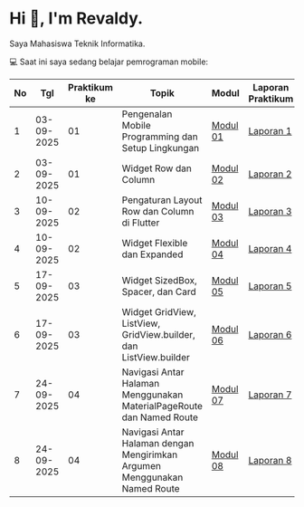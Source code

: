 # Hi 👋, I'm Revaldy.

Saya Mahasiswa Teknik Informatika.  

💻 Saat ini saya sedang belajar pemrograman mobile:

| No | Tgl        | Praktikum ke | Topik                                         | Modul    | Laporan Praktikum  |
|----|------------|--------------|-----------------------------------------------|----------|--------------------|
| 1  | 03-09-2025 | 01           | Pengenalan Mobile Programming dan Setup Lingkungan | [Modul 01](https://docs.google.com/document/d/1aVRJTNYvTpJY1oBlYQX1pxzbSQFfJ98n/edit?tab=t.0) | [Laporan 1](https://drive.google.com/file/d/1EnXLDvBne4YMZ78Gm2sjufKJOPlAA-nt/view?usp=drive_link) |
| 2  | 03-09-2025 | 01           | Widget Row dan Column                              | [Modul 02](https://docs.google.com/document/d/1bAyuU6jrKHtkA4Xj5qt7JtetDfKI22JQ/edit?tab=t.0) | [Laporan 2](https://drive.google.com/file/d/1WwtMGZrwaMHW3XM7swL07FRKUdH0kYNj/view?usp=drive_link) |
| 3  | 10-09-2025 | 02           | Pengaturan Layout Row dan Column di Flutter        | [Modul 03](https://drive.google.com/file/d/1gIgl7aoclgOV_NzmygZbeMh5IfxyfyRP/view?usp=sharing) | [Laporan 3](https://drive.google.com/file/d/1kYmOgSEIpQVfbM7mBKtSgTLYSiB_44dW/view) |
| 4  | 10-09-2025 | 02           | Widget Flexible dan Expanded                       | [Modul 04](https://drive.google.com/file/d/1mtCScd_vPk-hPPJ-4FVrpd8PFaecZS2z/view) | [Laporan 4](https://drive.google.com/file/d/1E3QaHPUqzl7rTpReQ3dZZBY8hIrnS3vV/view) |
| 5  | 17-09-2025 | 03           | Widget SizedBox, Spacer, dan Card                  | [Modul 05](https://drive.google.com/file/d/1cVl9qzwmJ1fy4ZU1NfBjXaTaYjDmRkBa/view) | [Laporan 5](https://drive.google.com/file/d/1BWmuLUv9lMDHRO-vFqg5-xiEta-ZT6i9/view) |
| 6  | 17-09-2025 | 03           | Widget GridView, ListView, GridView.builder, dan ListView.builder | [Modul 06](https://drive.google.com/file/d/1AuNC4Di23vbN-_c1wO1iCDbLTl5g06JU/view) | [Laporan 6](https://drive.google.com/file/d/1trhs2lQZQDCE0xmcqeOZV77j9v2GMvel/view) |
| 7  | 24-09-2025 | 04           | Navigasi Antar Halaman Menggunakan MaterialPageRoute dan Named Route  | [Modul 07](https://drive.google.com/file/d/1FL0RlUBs1ge5TwTdgPA2wp605XfkB7oV/view) | [Laporan 7](https://drive.google.com/file/d/1z8tFxaOW_22tXzwErpVpVazZ76hFdJjQ/view) |
| 8  | 24-09-2025 | 04           | Navigasi Antar Halaman dengan Mengirimkan Argumen Menggunakan Named Route | [Modul 08](https://drive.google.com/file/d/10KMwv9Al60bD8qIRRBTVpdEmX8r6VcGl/view) | [Laporan 8](https://drive.google.com/file/d/1tE5FF1E-5gr9TTRaojHHLN_S1tzO3iKG/view) |
